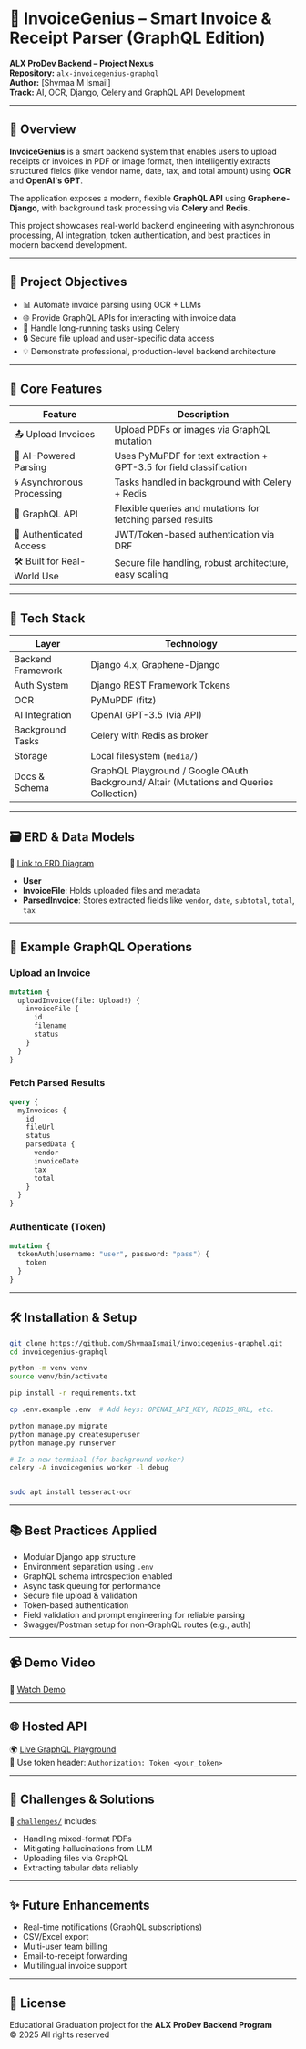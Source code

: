 # 🧾 InvoiceGenius – Smart Invoice & Receipt Parser (GraphQL Edition)

**ALX ProDev Backend – Project Nexus**  
**Repository:** `alx-invoicegenius-graphql`  
**Author:** [Shymaa M Ismail]  
**Track:** AI, OCR, Django, Celery and GraphQL API Development

---

## 📌 Overview

**InvoiceGenius** is a smart backend system that enables users to upload receipts or invoices in PDF or image format, then intelligently extracts structured fields (like vendor name, date, tax, and total amount) using **OCR** and **OpenAI's GPT**.  

The application exposes a modern, flexible **GraphQL API** using **Graphene-Django**, with background task processing via **Celery** and **Redis**.

This project showcases real-world backend engineering with asynchronous processing, AI integration, token authentication, and best practices in modern backend development.

---

## 🎯 Project Objectives

- 📊 Automate invoice parsing using OCR + LLMs
- 🌐 Provide GraphQL APIs for interacting with invoice data
- 🧵 Handle long-running tasks using Celery
- 🔒 Secure file upload and user-specific data access
- 💡 Demonstrate professional, production-level backend architecture

---

## 💼 Core Features

| Feature | Description |
|--------|-------------|
| 📤 Upload Invoices | Upload PDFs or images via GraphQL mutation |
| 🧠 AI-Powered Parsing | Uses PyMuPDF for text extraction + GPT-3.5 for field classification |
| 🌀 Asynchronous Processing | Tasks handled in background with Celery + Redis |
| 🧩 GraphQL API | Flexible queries and mutations for fetching parsed results |
| 🔐 Authenticated Access | JWT/Token-based authentication via DRF |
| 🛠 Built for Real-World Use | Secure file handling, robust architecture, easy scaling |

---

## 🧱 Tech Stack

| Layer | Technology |
|-------|------------|
| Backend Framework | Django 4.x, Graphene-Django |
| Auth System | Django REST Framework Tokens |
| OCR | PyMuPDF (fitz) |
| AI Integration | OpenAI GPT-3.5 (via API) |
| Background Tasks | Celery with Redis as broker |
| Storage | Local filesystem (`media/`) |
| Docs & Schema | GraphQL Playground / Google OAuth Background/ Altair (Mutations and Queries Collection) |

---

## 🗃️ ERD & Data Models

📌 [Link to ERD Diagram]([[./docs/erd]])

- **User**
- **InvoiceFile**: Holds uploaded files and metadata
- **ParsedInvoice**: Stores extracted fields like `vendor`, `date`, `subtotal`, `total`, `tax`

---

## 🚀 Example GraphQL Operations

### Upload an Invoice
```graphql
mutation {
  uploadInvoice(file: Upload!) {
    invoiceFile {
      id
      filename
      status
    }
  }
}
```

### Fetch Parsed Results
```graphql
query {
  myInvoices {
    id
    fileUrl
    status
    parsedData {
      vendor
      invoiceDate
      tax
      total
    }
  }
}
```

### Authenticate (Token)
```graphql
mutation {
  tokenAuth(username: "user", password: "pass") {
    token
  }
}
```

---

## 🛠 Installation & Setup

```bash
git clone https://github.com/ShymaaIsmail/invoicegenius-graphql.git
cd invoicegenius-graphql

python -m venv venv
source venv/bin/activate

pip install -r requirements.txt

cp .env.example .env  # Add keys: OPENAI_API_KEY, REDIS_URL, etc.

python manage.py migrate
python manage.py createsuperuser
python manage.py runserver

# In a new terminal (for background worker)
celery -A invoicegenius worker -l debug


sudo apt install tesseract-ocr

```


---

## 📚 Best Practices Applied

- Modular Django app structure
- Environment separation using `.env`
- GraphQL schema introspection enabled
- Async task queuing for performance
- Secure file upload & validation
- Token-based authentication
- Field validation and prompt engineering for reliable parsing
- Swagger/Postman setup for non-GraphQL routes (e.g., auth)

---

## 📹 Demo Video

🎥 [Watch Demo](https://link-to-your-demo-video)

---

## 🌐 Hosted API

🌍 [Live GraphQL Playground](https://invoicegenius.onrender.com/graphql/)  
🔐 Use token header: `Authorization: Token <your_token>`

---

## 🚧 Challenges & Solutions

📁 [`challenges/`](./challenges) includes:
- Handling mixed-format PDFs
- Mitigating hallucinations from LLM
- Uploading files via GraphQL
- Extracting tabular data reliably

---

## ✨ Future Enhancements

- Real-time notifications (GraphQL subscriptions)
- CSV/Excel export
- Multi-user team billing
- Email-to-receipt forwarding
- Multilingual invoice support

---

## 📜 License

Educational Graduation project for the **ALX ProDev Backend Program**  
© 2025 All rights reserved
